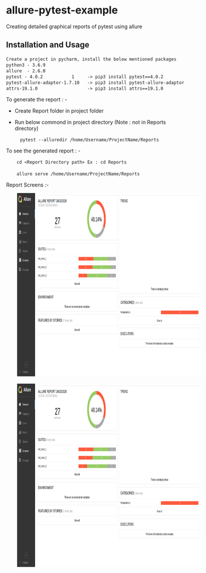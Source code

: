 # allure-pytest-example
Creating detailed graphical reports of pytest using allure


Installation and Usage
-

	Create a project in pycharm, install the below mentioned packages
	python3 - 3.6.9
	allure  - 2.6.0 
	pytest - 4.0.2           1     -> pip3 install pytest==4.0.2
	pytest-allure-adaptor-1.7.10   -> pip3 install pytest-allure-adaptor
	attrs-19.1.0                   -> pip3 install attrs==19.1.0

To generate the report : -

* Create Report folder in project folder
* Run below commond in project directory (Note : not in Reports directory)

		pytest --alluredir /home/Username/ProjectName/Reports
		
To see the generated report : -

		cd <Report Directory path> Ex : cd Reports

		allure serve /home/Username/ProjectName/Reports

Report Screens :-

<div float="left">
    
   <img src="https://github.com/VidyaCKabber/allure-pytest-example/blob/master/Images/Overview.png" data-canonical-src="https://gyazo.com/eb5c5741b6a9a16c692170a41a49c858.png" style="margin-left:30px;" width="auto" height="500" />
   &nbsp;&nbsp;&nbsp;&nbsp;
   <img src="https://github.com/VidyaCKabber/allure-pytest-example/blob/master/Images/Overview.png" data-canonical-src="https://gyazo.com/eb5c5741b6a9a16c692170a41a49c858.png" style="margin-left:30px;" width="auto" height="500" />
</div>
